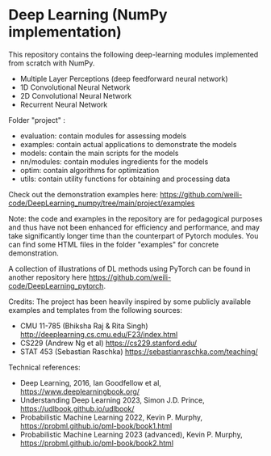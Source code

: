 # Deep Learning (NumPy implementation)

This repository contains the following deep-learning modules implemented from scratch with NumPy.
- Multiple Layer Perceptions (deep feedforward neural network)
- 1D Convolutional Neural Network
- 2D Convolutional Neural Network
- Recurrent Neural Network

Folder "project" :
- evaluation: contain modules for assessing models
- examples: contain actual applications to demonstrate the models
- models: contain the main scripts for the models
- nn/modules: contain modules ingredients for the models
- optim: contain algorithms for optimization
- utils: contain utility functions for obtaining and processing data

Check out the demonstration examples here: https://github.com/weili-code/DeepLearning_numpy/tree/main/project/examples

Note: the code and examples in the repository are for pedagogical purposes and thus have not been enhanced for efficiency and performance, and may take significantly longer time than the counterpart of Pytorch modules. You can find some HTML files in the folder "examples" for concrete demonstration. 

A collection of illustrations of DL methods using PyTorch can be found in another repository here https://github.com/weili-code/DeepLearning_pytorch. 

Credits:
The project has been heavily inspired by some publicly available examples and templates from the following sources:

- CMU 11-785 (Bhiksha Raj & Rita Singh) http://deeplearning.cs.cmu.edu/F23/index.html
- CS229 (Andrew Ng et al) https://cs229.stanford.edu/
- STAT 453 (Sebastian Raschka) https://sebastianraschka.com/teaching/

Technical references: 
- Deep Learning, 2016, Ian Goodfellow et al, https://www.deeplearningbook.org/
- Understanding Deep Learning 2023, Simon J.D. Prince, https://udlbook.github.io/udlbook/
- Probabilistic Machine Learning 2022, Kevin P. Murphy, https://probml.github.io/pml-book/book1.html
- Probabilistic Machine Learning 2023 (advanced), Kevin P. Murphy, https://probml.github.io/pml-book/book2.html
